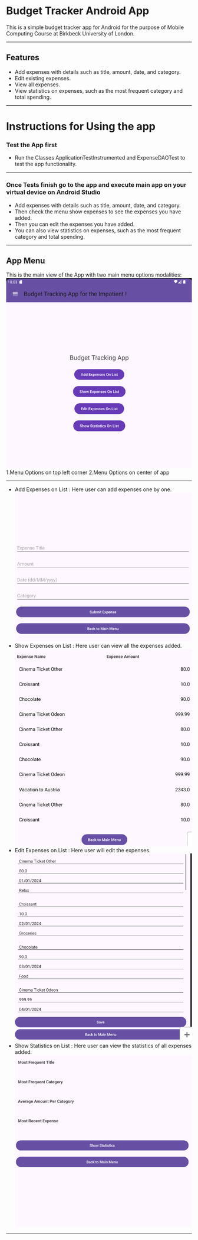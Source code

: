 # Budget Tracker Android App
This is a simple budget tracker app for Android for the purpose of Mobile Computing Course at 
Birkbeck University of London. 
***
## Features
- Add expenses with details such as title, amount, date, and category.
- Edit existing expenses.
- View all expenses.
- View statistics on expenses, such as the most frequent category and total spending.
***
# Instructions for Using the app 
### Test the App first
- Run the Classes ApplicationTestInstrumented and ExpenseDAOTest to test the app functionality.
***
### Once Tests finish go to the app and execute main app on your virtual device on Android Studio
- Add expenses with details such as title, amount, date, and category.
- Then check the menu show expenses to see the expenses you have added.
- Then you can edit the expenses you have added.
- You can also view statistics on expenses, such as the most frequent category and total spending.
***
## App Menu
This is the main view of the App with two main menu options modalities:
![img.png](img.png)
1.Menu Options on top left corner
2.Menu Options on center of app
***
- Add Expenses on List : Here user can add expenses one by one.
![img_1.png](img_1.png)
- Show Expenses on List : Here user can view all the expenses added.
![img_2.png](img_2.png)
- Edit Expenses on List : Here user will edit the expenses.
![img_3.png](img_3.png)
- Show Statistics on List : Here user can view the statistics of all expenses added.
![img_4.png](img_4.png)
***


